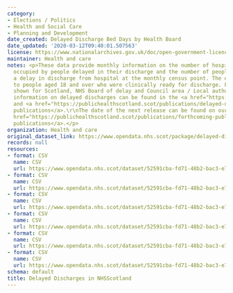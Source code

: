 ```yaml
---
category:
- Elections / Politics
- Health and Social Care
- Planning and Development
date_created: Delayed Discharge Bed Days by Health Board
date_updated: '2020-03-12T09:40:01.507563'
license: https://www.nationalarchives.gov.uk/doc/open-government-licence/version/3/
maintainer: Health and care
notes: <p>These data provide monthly information on the number of hospital bed days
  occupied by people delayed in their discharge and the number of people experiencing
  a delay in discharge from hospital at the monthly census point. The data relate
  to people aged 18 and over who were clinically ready for discharge. Figures are
  shown for Scotland, NHS Board of delay and Council area / Local authority of residence.\r\n\r\nFurther
  information on delayed discharges can be found in the <a href="https://publichealthscotland.scot/publications/delayed-discharges-in-nhsscotland-monthly/">monthly</a>
  and <a href="https://publichealthscotland.scot/publications/delayed-discharges-in-nhsscotland-annual/">annual
  publications</a>.\r\nThe date of the next release can be found on our list of <a
  href="https://publichealthscotland.scot/publications/forthcoming-publications/">forthcoming
  publications</a>.</p>
organization: Health and care
original_dataset_link: https://www.opendata.nhs.scot/package/delayed-discharges-in-nhsscotland
records: null
resources:
- format: CSV
  name: CSV
  url: https://www.opendata.nhs.scot/dataset/52591cba-fd71-48b2-bac3-e71ac108dfee/resource/fd354e4b-6211-48ba-8e4f-8356a5ed4215/download/2022-07_delayed-discharge-beddays-health-board.csv
- format: CSV
  name: CSV
  url: https://www.opendata.nhs.scot/dataset/52591cba-fd71-48b2-bac3-e71ac108dfee/resource/513d2d71-cf73-458e-8b44-4fa9bccbf50a/download/2022-07_delayed-discharge-beddays-council-area.csv
- format: CSV
  name: CSV
  url: https://www.opendata.nhs.scot/dataset/52591cba-fd71-48b2-bac3-e71ac108dfee/resource/49ca8a39-7f01-4e2b-acd6-205bc9827852/download/2022-07_delayed-discharge-census-health-board.csv
- format: CSV
  name: CSV
  url: https://www.opendata.nhs.scot/dataset/52591cba-fd71-48b2-bac3-e71ac108dfee/resource/0924cb38-25e6-431f-b144-7e30ab4a1a0b/download/2022-07_delayed-discharge-census-council-area.csv
- format: CSV
  name: CSV
  url: https://www.opendata.nhs.scot/dataset/52591cba-fd71-48b2-bac3-e71ac108dfee/resource/b7276489-6c88-455c-8429-033317f44914/download/2016-06_delayed-discharge-beddays-health-board.csv
- format: CSV
  name: CSV
  url: https://www.opendata.nhs.scot/dataset/52591cba-fd71-48b2-bac3-e71ac108dfee/resource/2a07d2e2-fa0b-4bf7-8a49-36db4ca5f35e/download/2016-06_delayed-discharge-beddays-council-area.csv
schema: default
title: Delayed Discharges in NHSScotland
---
```

